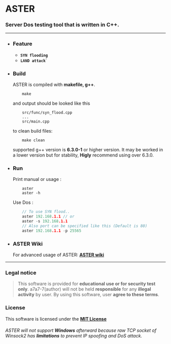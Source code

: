# ASTER

### Server Dos testing tool that is written in C++.

---

* ### Feature
    * **`SYN flooding`**
    * **`LAND attack`**`

* ### Build
    ASTER is compiled with **makefile, g++**.
    
    ```
        make
    ```
    and output should be looked like this
    ```
        src/func/syn_flood.cpp
        ...
        src/main.cpp
    ```

    to clean build files:
    ```
        make clean
    ```

    supported g++ version is **6.3.0-1** or higher version.
    It may be worked in a lower version but for stability, **Higly** recommend using over 6.3.0.
    
* ### Run
    Print manual or usage :
    ```
        aster
        aster -h
    ```
    
    Use Dos :
    ```c++
        // To use SYN flood..
        aster 192.168.1.1 // or
        aster -s 192.168.1.1
        // Also port can be specified like this (Default is 80)
        aster 192.168.1.1 -p 25565
    ```
* ### ASTER Wiki
    For advanced usage of ASTER:
    **[ASTER wiki](https://github.com/a7a7-7/ASTER/wiki)**
  
---
### Legal notice
> This software is provided for **educational use or for security test only**. a7a7-7(author) will not be held **responsible** for any **illegal activity** by user. By using this software, user **agree to these terms**.

### License
This software is licensed under the **[MIT License](/LICENSE)**

###### ASTER will not support **Windows** afterward because raw TCP socket of Winsock2 has **limitations** to prevent IP spoofing and DoS attack.
